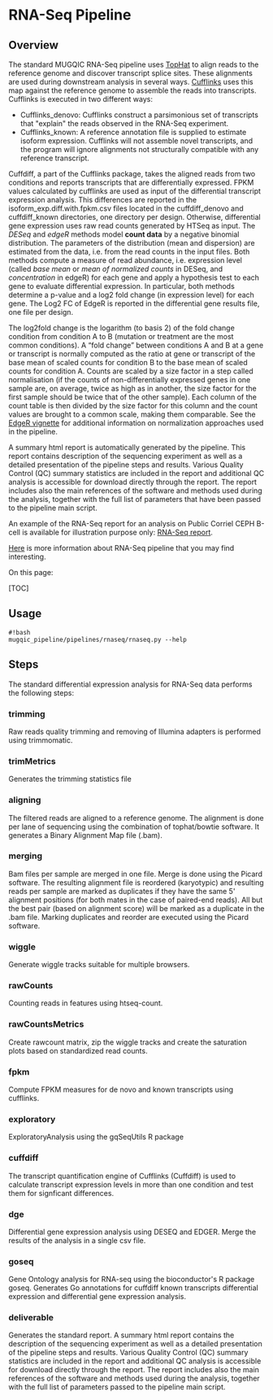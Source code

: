 RNA-Seq Pipeline
================


Overview
--------
The standard MUGQIC RNA-Seq pipeline uses [TopHat](http://tophat.cbcb.umd.edu/) to align reads to the reference genome and discover transcript splice sites. These alignments are used during downstream analysis in several ways. [Cufflinks](http://cufflinks.cbcb.umd.edu/) uses this map against the reference genome to assemble the reads into transcripts. Cufflinks is executed in two different ways:

* Cufflinks_denovo: Cufflinks construct a parsimonious set of transcripts that "explain" the reads observed in the RNA-Seq experiment.
* Cufflinks_known: A reference annotation file is supplied to estimate isoform expression. Cufflinks will not assemble novel transcripts, and the program will ignore alignments not structurally compatible with any reference transcript.

Cuffdiff, a part of the Cufflinks package, takes the aligned reads from two conditions and reports transcripts that are differentially expressed. FPKM values calculated by cufflinks are used as input of the differential transcript expression analysis. This differences are reported in the isoform_exp.diff.with.fpkm.csv files located in the cuffdiff_denovo and cuffdiff_known directories, one directory per design. Otherwise, differential gene expression uses raw read counts generated by HTSeq as input. The *DESeq* and *edgeR* methods model **count data** by a negative binomial distribution. The parameters of the distribution (mean and dispersion) are estimated from the data, i.e. from the read counts in the input files. Both methods compute a measure of read abundance, i.e. expression level (called *base mean* or *mean of normalized counts* in DESeq, and *concentration* in edgeR) for each gene and apply a hypothesis test to each gene to evaluate differential expression. In particular, both methods determine a p-value and a log2 fold change (in expression level) for each gene. The Log2 FC of EdgeR is reported in the differential gene results file, one file per design.

The log2fold change is the logarithm (to basis 2) of the fold change condition from condition A to B (mutation or treatment are the most common conditions). A “fold change” between conditions A and B at a gene or transcript is normally computed as the ratio at gene or transcript of the base mean of scaled counts for condition B to the base mean of scaled counts for condition A. Counts are scaled by a size factor in a step called normalisation (if the counts of non-differentially expressed genes in one sample are, on average, twice as high as in another,  the size factor for the first sample should be twice that of the other sample).  Each column of the count table is then divided by the size factor for this column and the count values are brought to a common scale, making them comparable. See the [EdgeR vignette](http://www.bioconductor.org/packages/2.12/bioc/vignettes/edgeR/inst/doc/edgeR.pdf) for additional information on normalization approaches used in the pipeline.

 

A summary html report is automatically generated by the pipeline. This report contains description of the sequencing experiment as well as a detailed presentation of the pipeline steps and results. Various Quality Control (QC) summary statistics are included in the report and additional QC analysis is accessible for download directly through the report. The report includes also the main references of the software and methods used during the analysis, together with the full list of parameters that have been passed to the pipeline main script.

An example of the RNA-Seq report for an analysis on Public Corriel CEPH B-cell is available for illustration purpose only: [RNA-Seq report](http://gqinnovationcenter.com/services/bioinformatics/tools/rnaReport/index.html).

[Here](https://bitbucket.org/mugqic/mugqic_pipeline/downloads/MUGQIC_Bioinfo_RNA-Seq.pptx) is more information about RNA-Seq pipeline that you may find interesting.


On this page:

[TOC]

Usage
-----
```
#!bash
mugqic_pipeline/pipelines/rnaseq/rnaseq.py --help
```


Steps
-----
The standard differential expression analysis for RNA-Seq data performs the following steps:

### trimming
Raw reads quality trimming and removing of Illumina adapters is performed using trimmomatic. 

### trimMetrics
Generates the trimming statistics file

### aligning
The filtered reads are aligned to a reference genome. The alignment is done per lane of sequencing using the combination of tophat/bowtie software. It generates a Binary Alignment Map file (.bam).

### merging
Bam files per sample are merged in one file. Merge is done using the Picard software. The resulting alignment file is reordered (karyotypic) and resulting reads per sample are marked as duplicates if they have the same 5' alignment positions (for both mates in the case of paired-end reads). All but the best pair (based on alignment score) will be marked as a duplicate in the .bam file. Marking duplicates and reorder are executed using the Picard software.

### wiggle
Generate wiggle tracks suitable for multiple browsers.

### rawCounts
Counting reads in features using htseq-count.

### rawCountsMetrics
Create rawcount matrix, zip the wiggle tracks and create the saturation plots based on standardized read counts.

### fpkm
Compute FPKM measures for de novo and known transcripts using cufflinks.

### exploratory
ExploratoryAnalysis using the gqSeqUtils R package

### cuffdiff
The transcript quantification engine of Cufflinks (Cuffdiff) is used to calculate transcript expression levels in more than one condition and test them for signficant differences.

### dge
Differential gene expression analysis using DESEQ and EDGER. Merge the results of the analysis in a single csv file.

### goseq
Gene Ontology analysis for RNA-seq using the bioconductor's R package goseq. Generates Go annotations for cuffdiff known transcripts differential expression and differential gene expression analysis.

### deliverable
Generates the standard report. A summary html report contains the description of the sequencing experiment as well as a detailed presentation of the pipeline steps and results. Various Quality Control (QC) summary statistics are included in the report and additional QC analysis is accessible for download directly through the report. The report includes also the main references of the software and methods used during the analysis, together with the full list of parameters passed to the pipeline main script.
